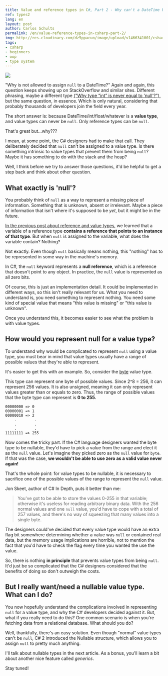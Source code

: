 ```yaml
---
title: Value and reference types in C#, Part 2 - Why can't a DateTime be null?
ref: types2
lang: en
layout: post
author: Carlos Schults
permalink: /en/value-reference-types-in-csharp-part-2/
img: http://res.cloudinary.com/dz5ppacuo/image/upload/v1466341001/csharp-min_buiizq.png
tags:
- csharp
- beginners
- oop
- type system
---
```


![](http://res.cloudinary.com/dz5ppacuo/image/upload/v1466341001/csharp-min_buiizq.png)

"Why is not allowed to assign `null` to a DateTime?" Again and again, this question keeps showing up on StackOverflow and similar sites. Different phrasing, maybe a different type [("Why type “int” is never equal to 'null'?")](http://stackoverflow.com/questions/6191339/why-type-int-is-never-equal-to-null), but the same question, in essence. Which is only natural, considering that probably thousands of developers join the field every year.
<!--more-->

The short answer is: because DateTime/int/float/whatever is a **value type**, and value types can never be `null`. Only reference types can be `null`.

That's great but...why???

I mean, at some point, the C# designers had to make that call. They deliberately decided that `null` can't be assigned to a value type. Is there something intrinsic to value types that prevent them from being `null`? Maybe it has something to do with the stack and the heap? 

Well, I think before we try to answer those questions, it'd be helpful to get a step back and think about other question.

## What exactly is 'null'?

You probably think of `null` as a way to represent a missing piece of information. Something that is unknown, absent or irrelevant. Maybe a piece of information that isn't where it's supposed to be *yet*, but it might be in the future.

[In the previous post about reference and value types](http://carlosschults.net/en/value-reference-types-in-csharp/), we learned that a variable of a reference type **contains a reference that points to an instance of that type**. But when `null` is assigned to the variable, what does the variable contain? Nothing?

Not exactly. Even though `null` basically means nothing, this "nothing" has to be represented in some way in the machine's memory.

In C#, the `null` keyword represents a **null reference**, which is a reference that doesn't point to any object. 
In practice, the `null` value is represented as all zero bits.

Of course, this is just an implementation detail. It could be implemented in different ways, so this isn't really relevant for us. What you need to understand is, you need something to represent nothing. You need some kind of special value that means "this value is missing" or "this value is unknown".

Once you understand this, it becomes easier to see what the problem is with value types.

## How would you represent null for a value type?

To understand why would be complicated to represent `null` using a value type, you must bear in mind that value types usually have a range of possible values that they're able to represent.

It's easier to get this with an example. So, consider the [byte](https://msdn.microsoft.com/pt-br/library/system.byte%28v=vs.110%29.aspx) value type.

This type can represent one byte of possible values. Since 2^8 = 256, it can represent 256 values. It is also unsigned, meaning it can only represent values greater than or equals to zero. Thus, the range of possible values that the byte type can represent is **0 to 255.**

    00000000 => 0
    00000001 => 1
    00000010 => 2
        .        .
        .        .
        .        .
    11111111 => 255

Now comes the tricky part. If the C# language designers wanted the byte type to be nullable, they'd have to pick a value from the range and elect it as the `null` value. Let's imagine they picked zero as the `null` value for `byte`. If that was the case, **we wouldn't be able to use zero as a valid value never again!** 

That's the whole point: for value types to be nullable, it is necessary to sacrifice one of the possible values of the range to represent the `null` value.

Jon Skeet, author of C# In Depth, puts it better than me:

 > You've got to be able to store the values 0-255 in that variable; otherwise it's useless for reading arbitrary binary data. With the 256 normal values
and one `null` value, you'd have to cope with a total of 257 values, and there's no way of squeezing that many values into a single byte. 
>
The designers could've decided that every value type would have an extra flag bit somewhere determining whether a value was `null` or contained real data, but the memory usage implications 
are horrible, not to mention the fact that you'd have to check the flag every time you wanted the use the value.

So, there is nothing **in principle** that prevents value types from being `null`. It'd just be so complicated that  the C# designers considered that the benefits of doing so don't outweigh the costs.

## But I really want/need a nullable value type. What can I do?

You now hopefully understand the complications involved in representing `null` for a value type, and why the C# developers decided against it. But, what if you really need to do this? One common scenario is when you're fetching data from a relational database. What should you do?

Well, thankfully, there's an easy solution. Even though "normal" value types can't be ``null``, C# 2 introduced the Nullable<T> structure, which allows you to assign `null` to pretty much anything. 

I'll talk about nullable types in the next article. As a bonus, you'll learn a bit about another nice feature called *generics*.

Stay tuned!
